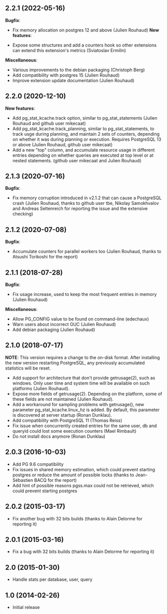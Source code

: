 ## 2.2.1 (2022-05-16)

**Bugfix**:

  - Fix memory allocation on postgres 12 and above (Julien Rouhaud)
**New features**:

  - Expose some structures and add a counters hook so other extensions can
    extend this extension's metrics (Sviatoslav Ermilin)

**Miscellaneous**:

  - Various improvements to the debian packaging (Christoph Berg)
  - Add compatibility with postgres 15 (Julien Rouhaud)
  - Improve extension update documentation (Julien Rouhaud)

## 2.2.0 (2020-12-10)

**New features**:

  - Add pg_stat_kcache.track option, similar to pg_stat_statements (Julien
    Rouhaud and github user mikecaat)
  - Add pg_stat_kcache.track_planning, similar to pg_stat_statements, to
    track usge during planning, and maintain 2 sets of counters, depending on
    whether it was during planning or execution.  Requires PostgreSQL 13 or
    above (Julien Rouhaud, github user mikecaat)
  - Add a new "top" column, and accumulate resource usage in different entries
    depending on whether queries are executed at top level or at nested
    statements. (github user mikecaat and Julien Rouhaud)

## 2.1.3 (2020-07-16)

**Bugfix**:

  - Fix memory corruption introduced in v2.1.2 that can cause a PostgreSQL
    crash (Julien Rouhaud, thanks to github user tbe, Nikolay Samokhvalov and
    Andreas Seltenreich for reporting the issue and the extensive checking)

## 2.1.2 (2020-07-08)

**Bugfix**:

  - Accumulate counters for parallel workers too (Julien Rouhaud, thanks to
    Atsushi Torikoshi for the report)

## 2.1.1 (2018-07-28)

**Bugfix**:

  - Fix usage increase, used to keep the most frequent entries in memory
    (Julien Rouhaud)

**Miscellaneous**:

  - Allow PG_CONFIG value to be found on command-line (edechaux)
  - Warn users about incorrect GUC (Julien Rouhaud)
  - Add debian packaging (Julien Rouhaud)

## 2.1.0 (2018-07-17)

**NOTE**: This version requires a change to the on-disk format.  After
installing the new version restarting PostgreSQL, any previously accumulated
statistics will be reset.

  - Add support for architecture that don't provide getrusage(2), such as
    windows.  Only user time and system time will be available on such
    platforms (Julien Rouhaud).
  - Expose more fields of getrusage(2).  Depending on the platform, some of
    these fields are not maintained (Julien Rouhaud).
  - Add a workaround for sampling problems with getrusage(), new parameter
    pg_stat_kcache.linux_hz is added.  By default, this parameter is discovered
    at server startup (Ronan Dunklau).
  - Add compatibility with PostgreSQL 11 (Thomas Reiss)
  - Fix issue when concurrently created entries for the same user, db and
    queryid could lost some execution counters (Mael Rimbault)
  - Do not install docs anymore (Ronan Dunklau)

## 2.0.3 (2016-10-03)
  - Add PG 9.6 compatibility
  - Fix issues in shared memory estimation, which could prevent starting
    postgres or reduce the amount of possible locks (thanks to Jean-Sébastien
    BACQ for the report)
  - Add hint of possible reasons pgss.max could not be retrieved, which could
    prevent starting postgres

## 2.0.2 (2015-03-17)

  - Fix another bug with 32 bits builds (thanks to Alain Delorme for reporting it)

## 2.0.1 (2015-03-16)

  - Fix a bug with 32 bits builds (thanks to Alain Delorme for reporting it)

## 2.0 (2015-01-30)

  - Handle stats per database, user, query

## 1.0 (2014-02-26)

  - Initial release
